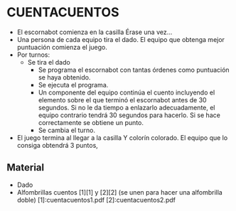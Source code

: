 # CUENTACUENTOS
* El escornabot comienza en la casilla Érase una vez…
* Una persona de cada equipo tira el dado. El equipo que obtenga mejor puntuación comienza el juego.
* Por turnos:
  * Se tira el dado
    * Se programa el escornabot con tantas órdenes como puntuación se haya obtenido.
    * Se ejecuta el programa.
    * Un componente del equipo continúa el cuento incluyendo el elemento sobre el que terminó el escornabot antes de 30 segundos. Si no le da tiempo a enlazarlo adecuadamente, el equipo contrario tendrá 30 segundos para hacerlo. Si se hace correctamente se obtiene un punto.
    * Se cambia el turno.
* El juego termina al llegar a la casilla Y colorín colorado. El equipo que lo consiga obtendrá 3 puntos,

## Material
* Dado
* Alfombrillas cuentos [1][1] y [2][2] (se unen para hacer una alfombrilla doble)
[1]:cuentacuentos1.pdf
[2]:cuentacuentos2.pdf
